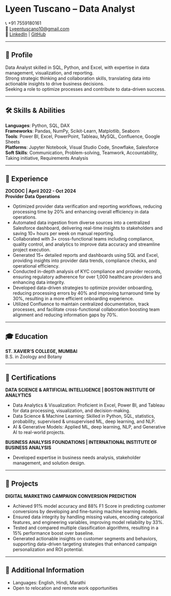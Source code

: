 # Lyeen Tuscano – Data Analyst

📞 +91 7559180161  
📧 Lyeentuscano10@gmail.com  
🔗 [LinkedIn](https://www.linkedin.com/in/lyeen-tuscano) | [GitHub](https://github.com/Lyn-Tuscano)

---

## 🧠 Profile  
Data Analyst skilled in SQL, Python, and Excel, with expertise in data management, visualization, and reporting.  
Strong strategic thinking and collaboration skills, translating data into actionable insights to drive business decisions.  
Seeking a role to optimize processes and contribute to data-driven success.

---

## 🛠️ Skills & Abilities  

**Languages**: Python, SQL, DAX  
**Frameworks**: Pandas, NumPy, Scikit-Learn, Matplotlib, Seaborn  
**Tools**: Power BI, Excel, PowerPoint, Tableau, MySQL, Confluence, Google Sheets  
**Platforms**: Jupyter Notebook, Visual Studio Code, Snowflake, Salesforce  
**Soft Skills**: Communication, Problem-solving, Teamwork, Accountability, Taking initiative, Requirements Analysis

---

## 💼 Experience  

**ZOCDOC | April 2022 - Oct 2024**  
**Provider Data Operations**  
- Optimized provider data verification and reporting workflows, reducing processing time by 20% and enhancing overall efficiency in data operations.  
- Automated data ingestion from diverse sources into a centralized Salesforce dashboard, delivering real-time insights to stakeholders and saving 10+ hours per week on manual reporting.  
- Collaborated with 3+ cross-functional teams including compliance, quality control, and analytics to improve data accuracy and streamline project execution.  
- Generated 15+ detailed reports and dashboards using SQL and Excel, providing insights into provider data trends, compliance checks, and operational efficiency.  
- Conducted in-depth analysis of KYC compliance and provider records, ensuring regulatory adherence for over 1,000 healthcare providers and enhancing data integrity.  
- Developed data-driven strategies to optimize provider onboarding, reducing processing errors by 40% and improving turnaround time by 30%, resulting in a more efficient onboarding experience.  
- Utilized Confluence to maintain centralized documentation, track processes, and facilitate cross-functional collaboration boosting team alignment and reducing information gaps by 70%.

---

## 🎓 Education  

**ST. XAVIER’S COLLEGE, MUMBAI**  
B.S. in Zoology and Botany

---

## 📜 Certifications  

**DATA SCIENCE & ARTIFICIAL INTELLIGENCE | BOSTON INSTITUTE OF ANALYTICS**  
- Data Analytics & Visualization: Proficient in Excel, Power BI, and Tableau for data processing, visualization, and decision-making.  
- Data Science & Machine Learning: Skilled in Python, SQL, statistics, probability, supervised & unsupervised ML, deep learning, and NLP.  
- AI & Generative Models: Applied ML, deep learning, NLP, and Generative AI to real-world projects.  

**BUSINESS ANALYSIS FOUNDATIONS | INTERNATIONAL INSTITUTE OF BUSINESS ANALYSIS**  
- Developed expertise in business needs analysis, stakeholder management, and solution design.

---

## 🧪 Projects  

**DIGITAL MARKETING CAMPAIGN CONVERSION PREDICTION**  
- Achieved 91% model accuracy and 88% F1 Score in predicting customer conversions by developing and fine-tuning machine learning models.  
- Ensured data integrity by handling missing values, encoding categorical features, and engineering variables, improving model reliability by 33%.  
- Tested and compared multiple classification algorithms, resulting in a 15% performance boost over baseline.  
- Generated actionable insights on customer segments and behaviors, supporting data-driven targeting strategies that enhanced campaign personalization and ROI potential.

---

## 📌 Additional Information  

- Languages: English, Hindi, Marathi  
- Open to relocation and remote work opportunities
